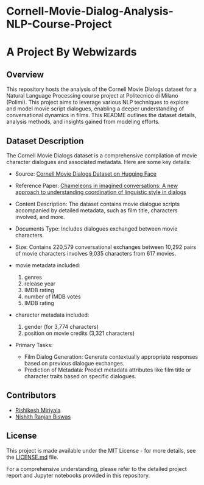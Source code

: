 # Cornell-Movie-Dialog-Analysis-NLP-Course-Project

# A Project By Webwizards

## Overview

This repository hosts the analysis of the Cornell Movie Dialogs dataset for a Natural Language Processing course project at Politecnico di Milano (Polimi). This project aims to leverage various NLP techniques to explore and model movie script dialogues, enabling a deeper understanding of conversational dynamics in films. This README outlines the dataset details, analysis methods, and insights gained from modeling efforts.

## Dataset Description

The Cornell Movie Dialogs dataset is a comprehensive compilation of movie character dialogues and associated metadata. Here are some key details:

* Source: [Cornell Movie Dialogs Dataset on Hugging Face](https://huggingface.co/datasets/cornell_movie_dialog)
* Reference Paper: [Chameleons in imagined conversations: A new approach to understanding coordination of linguistic style in dialogs](https://arxiv.org/abs/1106.3077)
* Content Description: The dataset contains movie dialogue scripts accompanied by detailed metadata, such as film title, characters involved, and more.
* Documents Type: Includes dialogues exchanged between movie characters.
* Size: Contains 220,579 conversational exchanges between 10,292 pairs of movie characters involves 9,035 characters from 617 movies.
* movie metadata included:
  1. genres
  2. release year
  3. IMDB rating
  4. number of IMDB votes
  5. IMDB rating
* character metadata included:
  1. gender (for 3,774 characters)
  2. position on movie credits (3,321 characters)

* Primary Tasks:
  * Film Dialog Generation: Generate contextually appropriate responses based on previous dialogue exchanges.
  * Prediction of Metadata: Predict metadata attributes like film title or character traits based on specific dialogues.

## Contributors
  * [Rishikesh Miriyala](https://github.com/Rishi24109)
  * [Nishith Ranjan Biswas](https://github.com/Nishith170217)

## License

This project is made available under the MIT License - for more details, see the [LICENSE.md](https://github.com/Nishith170217/Cornell-Movie-Dialog-Analysis-NLP-Course-Project-/blob/main/LICENSE) file.

For a comprehensive understanding, please refer to the detailed project report and Jupyter notebooks provided in this repository.
